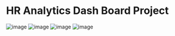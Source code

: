 # HR Analytics Dash Board Project
![image](https://github.com/Gitansh4/HR-Analytics-Project/assets/77138525/ea70d9bb-88f8-49ee-9993-bab7112141c0)
![image](https://github.com/Gitansh4/HR-Analytics-Project/assets/77138525/0d93920d-7dd0-431b-a685-e32970d761aa)
![image](https://github.com/Gitansh4/HR-Analytics-Project/assets/77138525/d8564f89-ab65-4acb-b6de-69a255f58d32)
![image](https://github.com/Gitansh4/HR-Analytics-Project/assets/77138525/32570a8a-1c1c-4de6-a136-76a1f4bb3e88)

